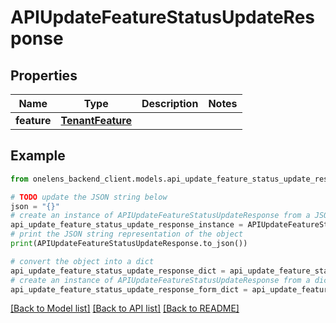 # APIUpdateFeatureStatusUpdateResponse


## Properties

Name | Type | Description | Notes
------------ | ------------- | ------------- | -------------
**feature** | [**TenantFeature**](TenantFeature.md) |  | 

## Example

```python
from onelens_backend_client.models.api_update_feature_status_update_response import APIUpdateFeatureStatusUpdateResponse

# TODO update the JSON string below
json = "{}"
# create an instance of APIUpdateFeatureStatusUpdateResponse from a JSON string
api_update_feature_status_update_response_instance = APIUpdateFeatureStatusUpdateResponse.from_json(json)
# print the JSON string representation of the object
print(APIUpdateFeatureStatusUpdateResponse.to_json())

# convert the object into a dict
api_update_feature_status_update_response_dict = api_update_feature_status_update_response_instance.to_dict()
# create an instance of APIUpdateFeatureStatusUpdateResponse from a dict
api_update_feature_status_update_response_form_dict = api_update_feature_status_update_response.from_dict(api_update_feature_status_update_response_dict)
```
[[Back to Model list]](../README.md#documentation-for-models) [[Back to API list]](../README.md#documentation-for-api-endpoints) [[Back to README]](../README.md)



